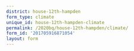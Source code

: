 ```yaml
---
district: house-12th-hampden
form_type: climate
unique_id: house-12th-hampden-climate
permalink: /2020bq/house-12th-hampden/climate/
form_id: '201705916871054'
layout: form
---
```

